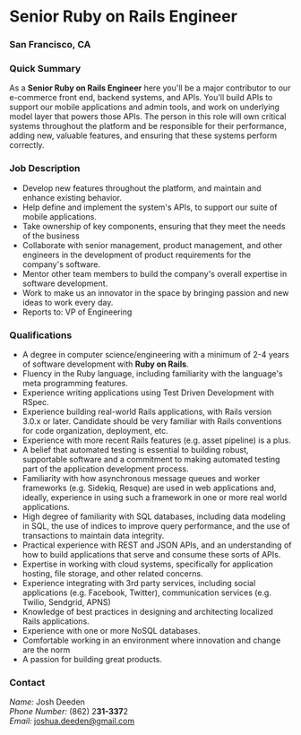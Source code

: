 # Senior Ruby on Rails Engineer
### San Francisco, CA 

### Quick Summary
As a **Senior Ruby on Rails Engineer** here you'll be a major contributor to our  e-commerce front end, backend systems, and APIs. You'll build APIs to support our mobile applications and admin tools, and work on underlying model layer that powers those APIs. The person in this role will own critical systems throughout the platform and be responsible for their performance, adding new, valuable features, and ensuring that these systems perform correctly.  

### Job Description
+ Develop new features throughout the platform, and maintain and enhance existing behavior.
+ Help define and implement the system's APIs, to support our suite of mobile applications.
+ Take ownership of key components, ensuring that they meet the needs of the business
+ Collaborate with senior management, product management, and other engineers in the development of product requirements for the company's software.
+ Mentor other team members to build the company's overall expertise in software development.
+ Work to make us an innovator in the space by bringing passion and new ideas to work every day.
+ Reports to: VP of Engineering

### Qualifications
+ A degree in computer science/engineering with a minimum of 2-4 years of software development with **Ruby on Rails**.
+ Fluency in the Ruby language, including familiarity with the language's meta programming features.
+ Experience writing applications using Test Driven Development with RSpec.
+ Experience building real-world Rails applications, with Rails version 3.0.x or later. Candidate should be very familiar with Rails conventions for code organization, deployment, etc.
+ Experience with more recent Rails features (e.g. asset pipeline) is a plus.
+ A belief that automated testing is essential to building robust, supportable software and a commitment to making automated testing part of the application development process. 
+ Familiarity with how asynchronous message queues and worker frameworks (e.g. Sidekiq, Resque) are used in web applications and, ideally, experience in using such a framework in one or more real world applications.
+ High degree of familiarity with SQL databases, including data modeling in SQL, the use of indices to improve query performance, and the use of transactions to maintain data integrity.
+ Practical experience with REST and JSON APIs, and an understanding of how to build applications that serve and consume these sorts of APIs. 
+ Expertise in working with cloud systems, specifically for application hosting, file storage, and other related concerns.
+ Experience integrating with 3rd party services, including social applications (e.g. Facebook, Twitter), communication services (e.g. Twilio, Sendgrid, APNS)
+ Knowledge of best practices in designing and architecting localized Rails applications.
+ Experience with one or more NoSQL databases.
+ Comfortable working in an environment where innovation and change are the norm
+ A passion for building great products. 

### Contact
*Name:* Josh Deeden  
*Phone Number:* (862) 2**31-337**2  
*Email:* joshua.deeden@gmail.com

